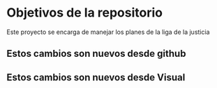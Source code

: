 # Objetivos de la repositorio

Este proyecto se encarga de manejar los planes de la liga de la justicia

## Estos cambios son nuevos desde github

## Estos cambios son nuevos desde Visual
